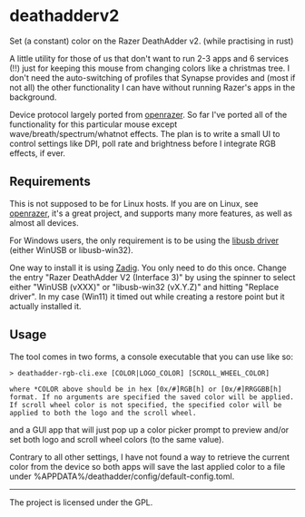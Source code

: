 # deathadderv2

Set (a constant) color on the Razer DeathAdder v2. (while practising in rust)

A little utility for those of us that don't want to run 2-3 apps and 6 services (!!) just for keeping this mouse from changing colors like a christmas tree. I don't need the auto-switching of profiles that Synapse provides and (most if not all) the other functionality I can have without running Razer's apps in the background.

Device protocol largely ported from [openrazer](https://github.com/openrazer/openrazer). So far I've ported all of the functionality for this particular mouse except wave/breath/spectrum/whatnot effects. The plan is to write a small UI to control settings like DPI, poll rate and brightness before I integrate RGB effects, if ever.

## Requirements

This is not supposed to be for Linux hosts. If you are on Linux, see [openrazer](https://github.com/openrazer/openrazer), it's a great project, and supports many more features, as well as almost all devices.

For Windows users, the only requirement is to be using the [libusb driver](https://github.com/libusb/libusb/wiki/Windows) (either WinUSB or libusb-win32).

One way to install it is using [Zadig](https://zadig.akeo.ie/). You only need to do this once. Change the entry "Razer DeathAdder V2 (Interface 3)" by using the spinner to select either "WinUSB (vXXX)" or "libusb-win32 (vX.Y.Z)" and hitting "Replace driver". In my case (Win11) it timed out while creating a restore point but it actually installed it.

## Usage

The tool comes in two forms, a console executable that you can use like so:

```
> deathadder-rgb-cli.exe [COLOR|LOGO_COLOR] [SCROLL_WHEEL_COLOR]

where *COLOR above should be in hex [0x/#]RGB[h] or [0x/#]RRGGBB[h] format. If no arguments are specified the saved color will be applied. If scroll wheel color is not specified, the specified color will be applied to both the logo and the scroll wheel.
```

and a GUI app that will just pop up a color picker prompt to preview and/or set both logo and scroll wheel colors (to the same value). 

Contrary to all other settings, I have not found a way to retrieve the current color from the device so both apps will save the last applied color to a file under %APPDATA%/deathadder/config/default-config.toml.

---
The project is licensed under the GPL.
